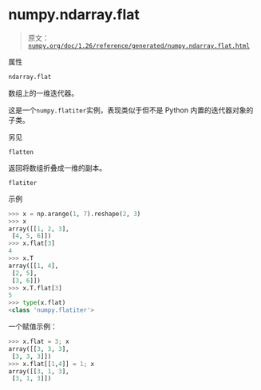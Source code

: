 # numpy.ndarray.flat

> 原文：[`numpy.org/doc/1.26/reference/generated/numpy.ndarray.flat.html`](https://numpy.org/doc/1.26/reference/generated/numpy.ndarray.flat.html)

属性

```py
ndarray.flat
```

数组上的一维迭代器。

这是一个`numpy.flatiter`实例，表现类似于但不是 Python 内置的迭代器对象的子类。

另见

`flatten`

返回将数组折叠成一维的副本。

`flatiter`

示例

```py
>>> x = np.arange(1, 7).reshape(2, 3)
>>> x
array([[1, 2, 3],
 [4, 5, 6]])
>>> x.flat[3]
4
>>> x.T
array([[1, 4],
 [2, 5],
 [3, 6]])
>>> x.T.flat[3]
5
>>> type(x.flat)
<class 'numpy.flatiter'> 
```

一个赋值示例：

```py
>>> x.flat = 3; x
array([[3, 3, 3],
 [3, 3, 3]])
>>> x.flat[[1,4]] = 1; x
array([[3, 1, 3],
 [3, 1, 3]]) 
```
